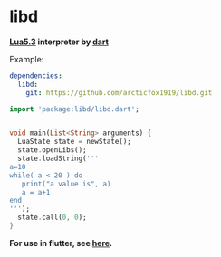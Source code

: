 # libd

**[Lua5.3](http://www.lua.org/manual/5.3/) interpreter by [dart](https://github.com/dart-lang/sdk)**

Example:

```yaml
dependencies:
  libd:
    git: https://github.com/arcticfox1919/libd.git
```

```dart
import 'package:libd/libd.dart';


void main(List<String> arguments) {
  LuaState state = newState();
  state.openLibs();
  state.loadString('''
a=10
while( a < 20 ) do
   print("a value is", a)
   a = a+1
end
''');
  state.call(0, 0);
}
```

**For use in flutter, see [here](https://github.com/arcticfox1919/libd_flutter).**
